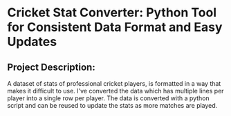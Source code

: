 # Cricket Stat Converter: Python Tool for Consistent Data Format and Easy Updates
## Project Description:
A dataset of stats of professional cricket players, is formatted in a way that makes it difficult to use. I've converted the data which has multiple lines per player into a single row per player. The data is converted with a python script and can be reused to update the stats as more matches are played.
